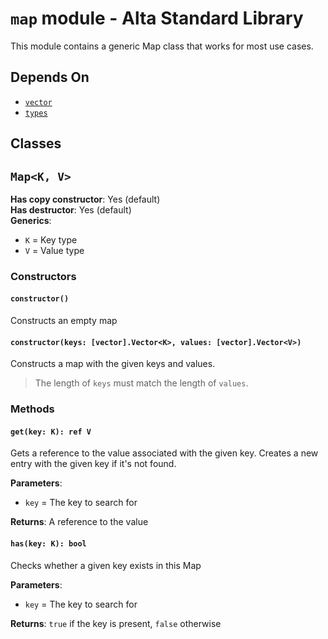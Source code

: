 # `map` module - Alta Standard Library
This module contains a generic Map class that works for most use cases.

## Depends On
  * [`vector`](vector.md)
  * [`types`](types.md)

Classes
---
## `Map<K, V>`
**Has copy constructor**: Yes (default)\
**Has destructor**: Yes (default)\
**Generics**:
  * `K` = Key type
  * `V` = Value type

### Constructors
#### `constructor()`
Constructs an empty map

#### `constructor(keys: [vector].Vector<K>, values: [vector].Vector<V>)`
Constructs a map with the given keys and values.

> The length of `keys` must match the length of `values`.

### Methods
#### `get(key: K): ref V`
Gets a reference to the value associated with the given key. Creates a new entry with the given key if it's not found.

**Parameters**:
  * `key` = The key to search for

**Returns**: A reference to the value

#### `has(key: K): bool`
Checks whether a given key exists in this Map

**Parameters**:
  * `key` = The key to search for

**Returns**: `true` if the key is present, `false` otherwise

